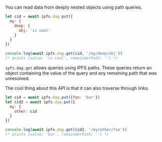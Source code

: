 You can read data from deeply nested objects using path queries.

```javascript
let cid = await ipfs.dag.put({
  my: {
    deep: {
      obj: 'is cool'
    }
  }
})

console.log(await ipfs.dag.get(cid, '/my/deep/obj'))
/* prints {value: 'is cool', remainderPath: ''} */
```

`ipfs.dag.get` allows queries using IPFS paths.
These queries return an object containing the value of the query and any remaining path that was unresolved.

The cool thing about this API is that it can also traverse through links.

```javascript
let cid = await ipfs.dag.put({foo: 'bar'})
let cid2 = await ipfs.dag.put({
  my: {
    other: cid
  }
})

console.log(await ipfs.dag.get(cid2, '/my/other/foo'))
/* prints {value: 'bar', remainderPath: ''} */
```
